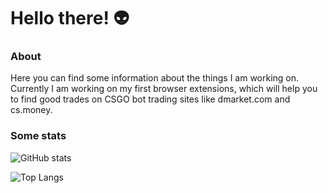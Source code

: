 # Hello there! 👽

### About

Here you can find some information about the things I am working on. Currently I am working on my first browser extensions, which will help you to find good trades on CSGO bot trading sites like dmarket.com and cs.money.

### Some stats

![GitHub stats](https://github-readme-stats.vercel.app/api?username=lucatauer&theme=midnight-purple&show_icons=true)

![Top Langs](https://github-readme-stats.vercel.app/api/top-langs/?username=lucatauer&theme=midnight-purple)

